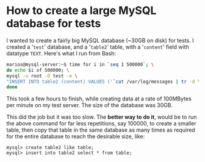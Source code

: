 <!-- -
Title: How to create a large MySQL database for tests
First Published: 2012-11-13
- -->

How to create a large MySQL database for tests
==============================================

I wanted to create a fairly big MySQL database (~30GB on disk) for 
tests. I created a '`test`' database, and a '`table2`' table, with a 
'`content`' field with datatype `TEXT`. Here's what I run from Bash:

```bash
marios@mysql-server:~$ time for i in `seq 1 500000`; \
do echo $i of 500000; \
mysql -u root -D test -e \
"INSERT INTO table2 (content) VALUES ('`cat /var/log/messages | tr -d \'`')"; \
done
```

This took a few hours to finish, while creating data at a rate of 100MBytes per minute on my test server. The size of the database was 30GB.

This did the job but it was too slow. The **better way to do it**, 
would be to run the above command for far less repetitions, say 
100000, to create a smaller table, then copy that table in the same 
database as many times as required for the entire database to reach 
the desirable size, like:

```mysql
mysql> create table2 like table;
mysql> insert into table2 select * from table;
```

